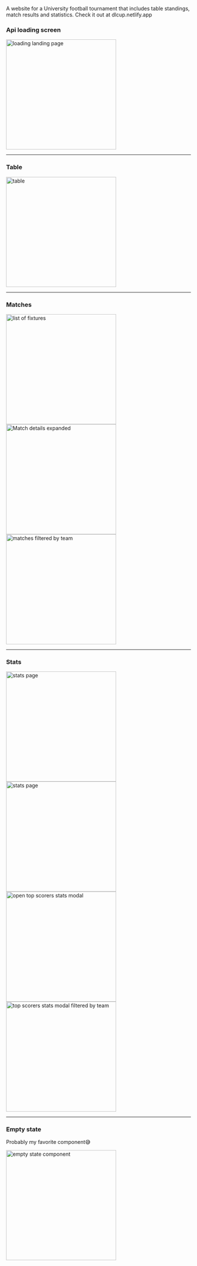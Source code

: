 A website for a University football tournament that includes table standings, match results and statistics. Check it out at dlcup.netlify.app

### Api loading screen
<p class="float">
  <img src="./screenshots/1.%20loading.jpg" alt="loading landing page" width="300"/>
</p>

---

### Table
<p class="float">
  <img src="./screenshots/2.%20table.jpg" alt="table" width="300"/>
</p>

---

### Matches
<p class="float">
  <img src="./screenshots/3.%20matches.jpg" alt="list of fixtures" width="300"/>
  <img src="./screenshots/4.%20matches-with-match-expanded.jpg" alt="Match details expanded" width="300"/>
  <img src="./screenshots/5.%20matches-sorted-by-team.jpg" alt="matches filtered by team" width="300"/>
</p>

---

### Stats
<p class="float">
  <img src="./screenshots/6.%20stats.jpg" alt="stats page" width="300"/>
  <img src="./screenshots/7.%20stats-1.jpg" alt="stats page" width="300"/>
  <img src="./screenshots/8.%20top-scorers-modal.jpg" alt="open top scorers stats modal" width="300"/>
  <img src="./screenshots/9.%20top-scorers-sorted-by-team.jpg" alt="top scorers stats modal filtered by team" width="300"/>
</p>

---

### Empty state
Probably my favorite component😅

<p class="float">
  <img src="./screenshots/10.%20empty-state.jpg" alt="empty state component" width="300"/>
</p>

